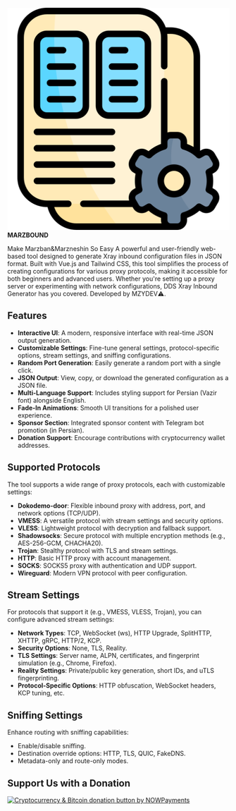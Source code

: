 ![R (21)](https://github.com/mzydev/marzbound/blob/main/assets/topic.png)
**MARZBOUND**


Make Marzban&Marzneshin So Easy
A powerful and user-friendly web-based tool designed to generate Xray inbound configuration files in JSON format. Built with Vue.js and Tailwind CSS, this tool simplifies the process of creating configurations for various proxy protocols, making it accessible for both beginners and advanced users. Whether you're setting up a proxy server or experimenting with network configurations, DDS Xray Inbound Generator has you covered. Developed by MZYDEV⚠️.

## Features

- **Interactive UI**: A modern, responsive interface with real-time JSON output generation.
- **Customizable Settings**: Fine-tune general settings, protocol-specific options, stream settings, and sniffing configurations.
- **Random Port Generation**: Easily generate a random port with a single click.
- **JSON Output**: View, copy, or download the generated configuration as a JSON file.
- **Multi-Language Support**: Includes styling support for Persian (Vazir font) alongside English.
- **Fade-In Animations**: Smooth UI transitions for a polished user experience.
- **Sponsor Section**: Integrated sponsor content with Telegram bot promotion (in Persian).
- **Donation Support**: Encourage contributions with cryptocurrency wallet addresses.

## Supported Protocols

The tool supports a wide range of proxy protocols, each with customizable settings:

- **Dokodemo-door**: Flexible inbound proxy with address, port, and network options (TCP/UDP).
- **VMESS**: A versatile protocol with stream settings and security options.
- **VLESS**: Lightweight protocol with decryption and fallback support.
- **Shadowsocks**: Secure protocol with multiple encryption methods (e.g., AES-256-GCM, CHACHA20).
- **Trojan**: Stealthy protocol with TLS and stream settings.
- **HTTP**: Basic HTTP proxy with account management.
- **SOCKS**: SOCKS5 proxy with authentication and UDP support.
- **Wireguard**: Modern VPN protocol with peer configuration.

## Stream Settings

For protocols that support it (e.g., VMESS, VLESS, Trojan), you can configure advanced stream settings:

- **Network Types**: TCP, WebSocket (ws), HTTP Upgrade, SplitHTTP, XHTTP, gRPC, HTTP/2, KCP.
- **Security Options**: None, TLS, Reality.
- **TLS Settings**: Server name, ALPN, certificates, and fingerprint simulation (e.g., Chrome, Firefox).
- **Reality Settings**: Private/public key generation, short IDs, and uTLS fingerprinting.
- **Protocol-Specific Options**: HTTP obfuscation, WebSocket headers, KCP tuning, etc.

## Sniffing Settings

Enhance routing with sniffing capabilities:

- Enable/disable sniffing.
- Destination override options: HTTP, TLS, QUIC, FakeDNS.
- Metadata-only and route-only modes.



## Support Us with a Donation
<a href="https://nowpayments.io/donation?api_key=05005724-725b-4d8c-8875-2b14e6ad5886" target="_blank" rel="noreferrer noopener">
    <img src="https://nowpayments.io/images/embeds/donation-button-white.svg" alt="Cryptocurrency & Bitcoin donation button by NOWPayments">
</a>
